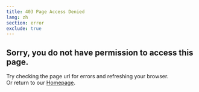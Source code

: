 ```yaml
---
title: 403 Page Access Denied
lang: zh
section: error
exclude: true
---
```



<section class="full error-page">
  <div class="container">
    <div class="row">
        <h2>Sorry, you do not have permission to access this page.</h2>
        <p>Try checking the page url for errors and refreshing your browser.<br>Or return to our <a href="{{site.url}}{{site.baseurl}}/cn/" title="Home">Homepage</a>.</p>
    </div>
  </div>
</section> 